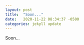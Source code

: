 ```yaml
---
layout: post
title:  "Soon..."
date:   2020-11-22 08:34:37 -0500
categories: jekyll update
---
```

Soon...
